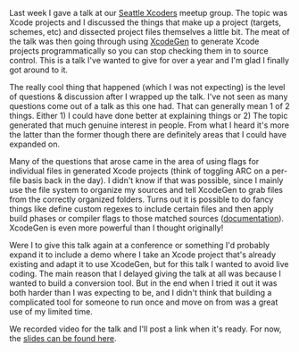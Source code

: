Last week I gave a talk at our [Seattle Xcoders](https://xcoders.org) meetup group. The topic was Xcode projects and I discussed the things that make up a project (targets, schemes, etc) and dissected project files themselves a little bit. The meat of the talk was then going through using [XcodeGen](https://github.com/yonaskolb/XcodeGen) to generate Xcode projects programmatically so you can stop checking them in to source control. This is a talk I've wanted to give for over a year and I'm glad I finally got around to it.

The really cool thing that happened (which I was not expecting) is the level of questions & discussion after I wrapped up the talk. I've not seen as many questions come out of a talk as this one had. That can generally mean 1 of 2 things. Either 1) I could have done better at explaining things or 2) The topic generated that much genuine interest in people. From what I heard it's more the latter than the former though there are definitely areas that I could have expanded on.

Many of the questions that arose came in the area of using flags for individual files in generated Xcode projects (think of toggling ARC on a per-file basis back in the day). I didn't know if that was possible, since I mainly use the file system to organize my sources and tell XcodeGen to grab files from the correctly organized folders. Turns out it is possible to do fancy things like define custom regexes to include certain files and then apply build phases or compiler flags to those matched sources ([documentation](https://github.com/yonaskolb/XcodeGen/blob/master/Docs/ProjectSpec.md#sources)). XcodeGen is even more powerful than I thought originally!

Were I to give this talk again at a conference or something I'd probably expand it to include a demo where I take an Xcode project that's already existing and adapt it to use XcodeGen, but for this talk I wanted to avoid live coding. The main reason that I delayed giving the talk at all was because I wanted to build a conversion tool. But in the end when I tried it out it was both harder than I was expecting to be, and I didn't think that building a complicated tool for someone to run once and move on from was a great use of my limited time.

We recorded video for the talk and I'll post a link when it's ready. For now, the [slides can be found here](/assets/dont-fear-the-project-slides.pdf).
